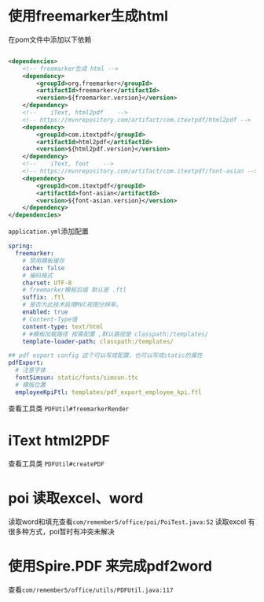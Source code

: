 # 使用freemarker生成html

在pom文件中添加以下依赖

```xml

<dependencies>
    <!-- freemarker生成 html -->
    <dependency>
        <groupId>org.freemarker</groupId>
        <artifactId>freemarker</artifactId>
        <version>${freemarker.version}</version>
    </dependency>
    <!--    iText, html2pdf    -->
    <!-- https://mvnrepository.com/artifact/com.itextpdf/html2pdf -->
    <dependency>
        <groupId>com.itextpdf</groupId>
        <artifactId>html2pdf</artifactId>
        <version>${html2pdf.version}</version>
    </dependency>
    <!--    iText, font    -->
    <!-- https://mvnrepository.com/artifact/com.itextpdf/font-asian -->
    <dependency>
        <groupId>com.itextpdf</groupId>
        <artifactId>font-asian</artifactId>
        <version>${font-asian.version}</version>
    </dependency>
</dependencies>
```

`application.yml`添加配置

```yaml
spring:
  freemarker:
    # 禁用模板缓存
    cache: false
    # 编码格式
    charset: UTF-8
    # freemarker模板后缀 默认是 .ftl
    suffix: .ftl
    # 是否为此技术启用MVC视图分辨率。
    enabled: true
    # Content-Type值
    content-type: text/html
    # #模板加载路径 按需配置 ,默认路径是 classpath:/templates/
    template-loader-path: classpath:/templates/

## pdf export config 这个可以写成配置，也可以写成static的属性
pdfExport:
  # 注意字体
  fontSimsun: static/fonts/simsun.ttc
  # 模版位置
  employeeKpiFtl: templates/pdf_export_employee_kpi.ftl
```

查看工具类 `PDFUtil#freemarkerRender`


# iText html2PDF

查看工具类 `PDFUtil#createPDF`

# poi 读取excel、word
读取word和填充查看`com/remember5/office/poi/PoiTest.java:52`
读取excel 有很多种方式，poi暂时有冲突未解决



# 使用Spire.PDF 来完成pdf2word
查看`com/remember5/office/utils/PDFUtil.java:117`
